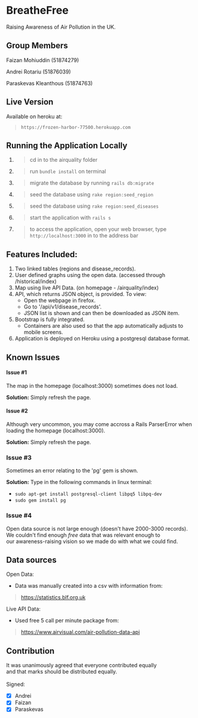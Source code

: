 # BreatheFree
Raising Awareness of Air Pollution in the UK.

## Group Members
Faizan Mohiuddin (51874279)

Andrei Rotariu (51876039)

Paraskevas Kleanthous (51874763)

## Live Version
Available on heroku at:
> ```https://frozen-harbor-77500.herokuapp.com```

## Running the Application Locally
1. > cd in to the airquality folder
2. > run ```bundle install``` on terminal
3. > migrate the database by running ```rails db:migrate```
4. > seed the database using ```rake region:seed_region```
5. > seed the database using ```rake region:seed_diseases```
6. > start the application with ```rails s```
7. > to access the application, open your web browser, type ```http://localhost:3000``` in to the address bar


## Features Included:
1. Two linked tables (regions and disease_records).
2. User defined graphs using the open data. (accessed through /historical/index)
3. Map using live API Data. (on homepage - /airquality/index)
4. API, which returns JSON object, is provided. To view:
    * Open the webpage in firefox.
    * Go to '/api/v1/disease_records'.
    * JSON list is shown and can then be downloaded as JSON item.
5. Bootstrap is fully integrated.
    * Containers are also used so that the app automatically adjusts to mobile screens.
6. Application is deployed on Heroku using a postgresql database format.


## Known Issues

#### Issue #1

The map in the homepage (localhost:3000) sometimes does not load.

**Solution:** Simply refresh the page.

#### Issue #2

Although very uncommon, you may come accross a Rails ParserError when loading the homepage (localhost:3000).

**Solution:** Simply refresh the page.

### Issue #3

Sometimes an error relating to the 'pg' gem is shown.

**Solution:**
Type in the following commands in linux terminal:
- ```sudo apt-get install postgresql-client libpq5 libpq-dev```
- ```sudo gem install pg```

### Issue #4

Open data source is not large enough (doesn't have 2000-3000 records). \
We couldn't find enough _free_ data that was relevant enough to \
our awareness-raising vision so we made do with what we could find.

## Data sources
Open Data:
- Data was manually created into a csv with information from:
> https://statistics.blf.org.uk

Live API Data:
- Used free 5 call per minute package from:
> https://www.airvisual.com/air-pollution-data-api


## Contribution

It was unanimously agreed that everyone contributed equally \
and that marks should be distributed equally. \
\
Signed:

- [x] Andrei
- [x] Faizan
- [x] Paraskevas